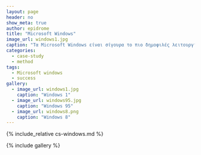 ```yaml
---
layout: page
header: no
show_meta: true
author: epidrome
title: "Microsoft Windows"
image_url: windows1.jpg
caption: "Τα Microsoft Windows είναι σίγουρα το πιο δημοφιλές λειτουργικό σύστημα με επιφάνεια εργασίας για επιτραπέζιους υπολογιστές και παρουσιάζει ιδιαίτερο ενδιαφέρον ως μελέτη περίπτωσης γιατί η εξέλιξή του ήταν σταδιακή, πράγμα που μας επιτρέπει να βλέπουμε πιο καθαρά τα επιμέρους στάδια και να τα ερμηνεύουμε, αφού πρώτα τα συνδέσουμε με άλλες σχετικές εξελίξεις."
categories:
  - case-study
  - method
tags:
  - Microsoft windows
  - success
gallery:
  - image_url: windows1.jpg
    caption: "Windows 1"
  - image_url: windows95.jpg
    caption: "Windows 95"
  - image_url: windows8.png
    caption: "Windows 8"
---
```


{% include_relative cs-windows.md %}

{% include gallery %}
